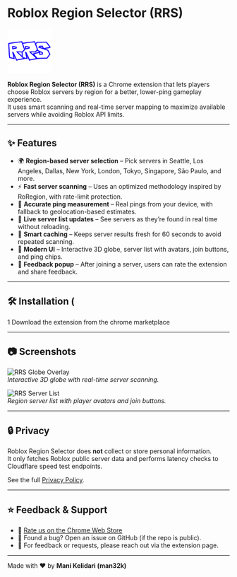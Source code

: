# Roblox Region Selector (RRS)

<img src="icons/icon128.png" alt="RRS Logo" width="100" />

**Roblox Region Selector (RRS)** is a Chrome extension that lets players choose Roblox servers by region for a better, lower-ping gameplay experience.  
It uses smart scanning and real-time server mapping to maximize available servers while avoiding Roblox API limits.

---

## ✨ Features
- 🌍 **Region-based server selection** – Pick servers in Seattle, Los Angeles, Dallas, New York, London, Tokyo, Singapore, São Paulo, and more.  
- ⚡ **Fast server scanning** – Uses an optimized methodology inspired by RoRegion, with rate-limit protection.  
- 📡 **Accurate ping measurement** – Real pings from your device, with fallback to geolocation-based estimates.  
- 🔄 **Live server list updates** – See servers as they’re found in real time without reloading.  
- 💾 **Smart caching** – Keeps server results fresh for 60 seconds to avoid repeated scanning.  
- 🎨 **Modern UI** – Interactive 3D globe, server list with avatars, join buttons, and ping chips.  
- 🙌 **Feedback popup** – After joining a server, users can rate the extension and share feedback.  

---

## 🛠️ Installation (
1 Download the extension from the chrome marketplace 

---

## 📷 Screenshots

![RRS Globe Overlay](docs/screenshot_globe.png)  
*Interactive 3D globe with real-time server scanning.*

![RRS Server List](docs/screenshot_servers.png)  
*Region server list with player avatars and join buttons.*

---

## 🔒 Privacy
Roblox Region Selector does **not** collect or store personal information.  
It only fetches Roblox public server data and performs latency checks to Cloudflare speed test endpoints.  

See the full [Privacy Policy](./PRIVACY.md).

---

## ⭐ Feedback & Support
- 💬 [Rate us on the Chrome Web Store](https://chromewebstore.google.com/detail/roblox-region-selector/kbhccmmeanfjdlgkchpgbjbkenkghmgo)  
- 🐛 Found a bug? Open an issue on GitHub (if the repo is public).  
- 📧 For feedback or requests, please reach out via the extension page.  

---

Made with ❤️ by **Mani Kelidari (man32k)**  

